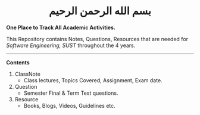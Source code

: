 <h1 align="center">بسم الله الرحمن الرحيم</h1>

**One Place to Track All Academic Activities.**

This Repository contains Notes, Questions, Resources that are needed for *Software Engineering, SUST* throughout the 4 years.

<hr>

**Contents**
1. ClassNote
    - Class lectures, Topics Covered, Assignment, Exam date.
2. Question
    - Semester Final & Term Test questions.
3. Resource
    - Books, Blogs, Videos, Guidelines etc.
